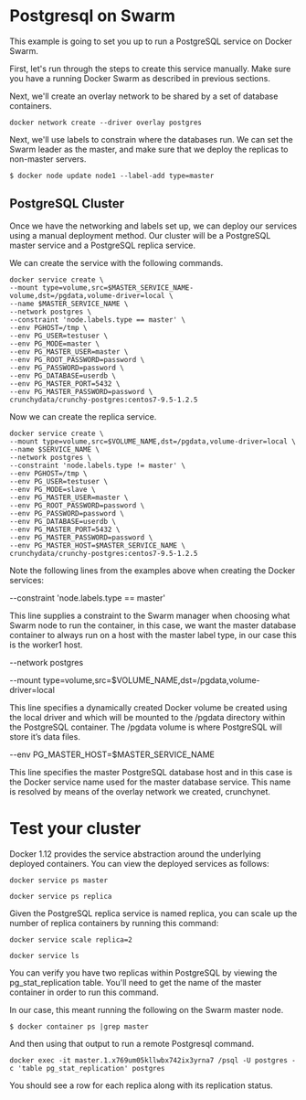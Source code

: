 # Postgresql on Swarm

This example is going to set you up to run a PostgreSQL service on Docker Swarm.


First, let's run through the steps to create this service manually. Make sure you have a running Docker Swarm as described in previous sections.

Next, we'll create an overlay network to be shared by a set of database containers.

```
docker network create --driver overlay postgres
```

Next, we'll use labels to constrain where the databases run. We can set the Swarm leader as the master, and make sure that we deploy the replicas to non-master servers.

```
$ docker node update node1 --label-add type=master
```

## PostgreSQL Cluster

Once we have the networking and labels set up, we can deploy our services using a manual deployment method. Our cluster will be a PostgreSQL master service and a PostgreSQL replica service.

We can create the service with the following commands.

```
docker service create \
--mount type=volume,src=$MASTER_SERVICE_NAME-volume,dst=/pgdata,volume-driver=local \
--name $MASTER_SERVICE_NAME \
--network postgres \
--constraint 'node.labels.type == master' \
--env PGHOST=/tmp \
--env PG_USER=testuser \
--env PG_MODE=master \
--env PG_MASTER_USER=master \
--env PG_ROOT_PASSWORD=password \
--env PG_PASSWORD=password \
--env PG_DATABASE=userdb \
--env PG_MASTER_PORT=5432 \
--env PG_MASTER_PASSWORD=password \
crunchydata/crunchy-postgres:centos7-9.5-1.2.5
```

Now we can create the replica service.

```
docker service create \
--mount type=volume,src=$VOLUME_NAME,dst=/pgdata,volume-driver=local \
--name $SERVICE_NAME \
--network postgres \
--constraint 'node.labels.type != master' \
--env PGHOST=/tmp \
--env PG_USER=testuser \
--env PG_MODE=slave \
--env PG_MASTER_USER=master \
--env PG_ROOT_PASSWORD=password \
--env PG_PASSWORD=password \
--env PG_DATABASE=userdb \
--env PG_MASTER_PORT=5432 \
--env PG_MASTER_PASSWORD=password \
--env PG_MASTER_HOST=$MASTER_SERVICE_NAME \
crunchydata/crunchy-postgres:centos7-9.5-1.2.5
```

Note the following lines from the examples above when creating the Docker services:

--constraint 'node.labels.type == master'

This line supplies a constraint to the Swarm manager when choosing what Swarm node to run the container, in this case, we want the master database container to always run on a host with the master label type, in our case this is the worker1 host.

--network postgres

--mount type=volume,src=$VOLUME_NAME,dst=/pgdata,volume-driver=local

This line specifies a dynamically created Docker volume be created using the local driver and which will be mounted to the /pgdata directory within the PostgreSQL container. The /pgdata volume is where PostgreSQL will store it’s data files.

--env PG_MASTER_HOST=$MASTER_SERVICE_NAME

This line specifies the master PostgreSQL database host and in this case is the Docker service name used for the master database service. This name is resolved by means of the overlay network we created, crunchynet.

# Test your cluster

Docker 1.12 provides the service abstraction around the underlying deployed containers. You can view the deployed services as follows:

```
docker service ps master
```

```
docker service ps replica
```

Given the PostgreSQL replica service is named replica, you can scale up the number of replica containers by running this command:

```
docker service scale replica=2
```

```
docker service ls
```

You can verify you have two replicas within PostgreSQL by viewing the pg_stat_replication table. You'll need to get the name of the master container in order to run this command.

In our case, this meant running the following on the Swarm master node.

```
$ docker container ps |grep master
```

And then using that output to run a remote Postgresql command.

```
docker exec -it master.1.x769um05kllwbx742ix3yrna7 /psql -U postgres -c 'table pg_stat_replication' postgres
```

You should see a row for each replica along with its replication status.

